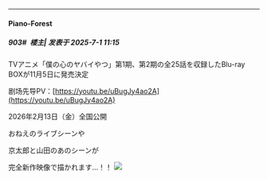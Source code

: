 ﻿
*****

####  Piano-Forest  
##### 903#         楼主| 发表于 2025-7-1 11:15

TVアニメ「僕の心のヤバイやつ」第1期、第2期の全25話を収録したBlu-ray BOXが11月5日に発売決定

剧场先导PV：[https://youtu.be/uBugJy4ao2A](https://youtu.be/uBugJy4ao2A)

2026年2月13日（金）全国公開

おねえのライブシーンや　

京太郎と山田のあのシーンが

完全新作映像で描かれます…！！
<img src="https://p.sda1.dev/25/76a9771baa4b12b3ca54608ff55b2d46/20250701_110731.jpg" referrerpolicy="no-referrer">

